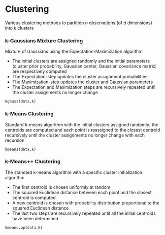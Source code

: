 # Clustering
Various clustering methods to partition *n* observations (of *d* dimensions) into *k* clusters

### k-Gaussians Mixture Clustering
Mixture of Gaussians using the Expectation-Maximization algorithm
* The initial clusters are assigned randomly and the initial parameters (cluster prior probability, Gaussian center, Gaussian covariance matrix) are respectively computed
* The Expectation-step updates the cluster assignment probabilities
* The Maximization-step updates the cluster and Gaussian parameters
* The Expectation and Maximization steps are recursively repeated until the cluster assignments no longer change
```
kgauss(data,k)
```
### k-Means Clustering
Standard k-means algorithm with the initial clusters assigned randomly; the centroids are computed and each point is reassigned to the closest centroid recursively until the cluster assignments no longer change with each recursion
```
kmeans(data,k)
```
### k-Means++ Clustering
The standard k-means algorithm with a specific cluster initialization algorithm
* The first centroid is chosen uniformly at random 
* The squared Euclidean distance between each point and the closest centroid is computed
* A new centroid is chosen with probability distribution proportional to the squared Euclidean distance
* The last two steps are recursively repeated until all the initial centroids have been determined
```
kmeans.pp(data,k)
```
